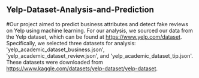## Yelp-Dataset-Analysis-and-Prediction
#Our project aimed to predict business attributes and detect fake reviews on Yelp using machine learning. For our analysis, we sourced our data from the Yelp dataset, which can be found at https://www.yelp.com/dataset. Specifically, we selected three datasets for analysis: 
'yelp_academic_dataset_business.json', 'yelp_academic_dataset_review.json', and 'yelp_academic_dataset_tip.json'. These datasets were downloaded from https://www.kaggle.com/datasets/yelp-dataset/yelp-dataset.
